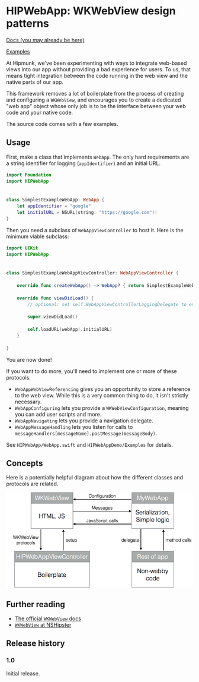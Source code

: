 # HIPWebApp: WKWebView design patterns

[Docs (you may already be here)](http://hipmunk.github.io/HIPWebApp/)

[Examples](https://github.com/Hipmunk/HIPWebApp/tree/master/HIPWebAppDemo/Examples)

At Hipmunk, we've been experimenting with ways to integrate web-based views into our app without providing a
bad experience for users. To us, that means tight integration between the code running in the web view and the
native parts of our app.

This framework removes a lot of boilerplate from the process of creating and configuring a `WKWebView`, and
encourages you to create a dedicated "web app" object whose only job is to be the interface between your web
code and your native code.

The source code comes with a few examples.


## Usage

First, make a class that implements `WebApp`. The only hard requirements are a string
identifier for logging (`appIdentifier`) and an initial URL.

```swift
import Foundation
import HIPWebApp


class SimplestExampleWebApp: WebApp {
    let appIdentifier = "google"
    let initialURL = NSURL(string: "https://google.com")!
}
```

Then you need a subclass of `WebAppViewController` to host it. Here is the
minimum viable subclass:


```swift
import UIKit
import HIPWebApp


class SimplestExampleWebAppViewController: WebAppViewController {

    override func createWebApp() -> WebApp? { return SimplestExampleWebApp() }

    override func viewDidLoad() {
        // optional: set self.WebAppViewControllerLoggingDelegate to enable logging

        super.viewDidLoad()

        self.loadURL(webApp!.initialURL)
    }

}
```

You are now done!

If you want to do more, you'll need to implement one or more of these
protocols:

* `WebAppWebViewReferencing` gives you an opportunity to store a reference
  to the web view. While this is a very common thing to do, it isn't strictly
  necessary.
* `WebAppConfiguring` lets you provide a `WKWebViewConfiguration`, meaning
  you can add user scripts and more.
* `WebAppNavigating` lets you provide a navigation delegate.
* `WebAppMessageHandling` lets you listen for calls to
  `messageHandlers[messageName].postMessage(messageBody)`.

See `HIPWebApp/WebApp.swift` and `HIPWebAppDemo/Examples` for details.

## Concepts

Here is a potentially helpful diagram about how the different classes and
protocols are related.

![class diagram](doc_assets/class_diagram.png)

## Further reading

* [The official `WKWebView` docs](https://developer.apple.com/library/ios/documentation/WebKit/Reference/WKWebView_Ref/)
* [`WKWebView` at NSHipster](http://nshipster.com/wkwebkit/)

## Release history

### 1.0

Initial release.
